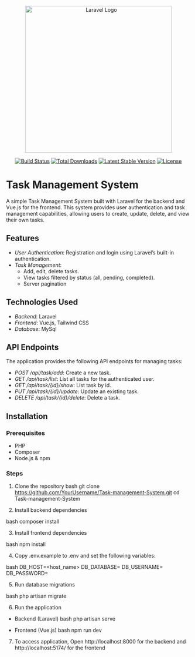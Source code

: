 <p align="center"><a href="https://laravel.com" target="_blank"><img src="https://raw.githubusercontent.com/laravel/art/master/logo-lockup/5%20SVG/2%20CMYK/1%20Full%20Color/laravel-logolockup-cmyk-red.svg" width="400" alt="Laravel Logo"></a></p>

<p align="center">
<a href="https://github.com/laravel/framework/actions"><img src="https://github.com/laravel/framework/workflows/tests/badge.svg" alt="Build Status"></a>
<a href="https://packagist.org/packages/laravel/framework"><img src="https://img.shields.io/packagist/dt/laravel/framework" alt="Total Downloads"></a>
<a href="https://packagist.org/packages/laravel/framework"><img src="https://img.shields.io/packagist/v/laravel/framework" alt="Latest Stable Version"></a>
<a href="https://packagist.org/packages/laravel/framework"><img src="https://img.shields.io/packagist/l/laravel/framework" alt="License"></a>
</p>

# Task Management System

A simple Task Management System built with Laravel for the backend and Vue.js for the frontend. This system provides user authentication and task management capabilities, allowing users to create, update, delete, and view their own tasks.

## Features

- *User Authentication*: Registration and login using Laravel’s built-in authentication.
- *Task Management*:
  - Add, edit, delete tasks.
  - View tasks filtered by status (all, pending, completed).
  - Server pagination


## Technologies Used

- *Backend*: Laravel
- *Frontend*: Vue.js, Tailwind CSS
- *Database*: MySql

## API Endpoints

The application provides the following API endpoints for managing tasks:

- *POST /api/task/add*: Create a new task.
- *GET /api/task/list*: List all tasks for the authenticated user.
- *GET /api/task/{id}/show*: List task by id.
- *PUT /api/task/{id}/update*: Update an existing task.
- *DELETE /api/task/{id}/delete*: Delete a task.

## Installation

### Prerequisites

- PHP
- Composer
- Node.js & npm

### Steps

1. Clone the repository
bash
git clone https://github.com/YourUsername/Task-management-System.git
cd Task-management-System


2. Install backend dependencies

bash
composer install

    
3. Install frontend dependencies

bash
npm install


4. Copy .env.example to .env and set the following variables:

bash
DB_HOST=<host_name>
DB_DATABASE=<database>
DB_USERNAME=<username>
DB_PASSWORD=<password>


5. Run database migrations

bash
php artisan migrate


6. Run the application
- Backend (Laravel)
    bash
    php artisan serve
    
- Frontend (Vue.js)
    bash
    npm run dev
    

7. To access application, Open http://localhost:8000 for the backend and http://localhost:5174/ for the frontend
